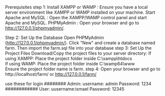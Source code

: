 Prerequisites
step 1:
Install XAMPP or WAMP : Ensure you have a local server environment like XAMPP or WAMP installed on your machine.
Start Apache and MySQL : Open the XAMPP/WAMP control panel and start Apache and MySQL.
PHPMyAdmin : Open your browser and go to http://127.0.0.1/phpmyadmin/.

Step 2:
Set Up the Database
Open PHPMyAdmin (http://127.0.0.1/phpmyadmin/).
Click "New" and create a database named farm.
Then import the farm.sql file into your database
step 3:
Set Up the Project Files
Download/Copy the project files to your server directory:
If using XAMPP: Place the project folder inside C:\xampp\htdocs\
If using WAMP: Place the project folder inside C:\wamp64\www\
Ensure the project folder name is farm.
step 4:
Open your browser and go to
http://localhost/farm/
or http://127.0.0.1/farm/

use these for login
########
Admin:
username: admin
Password: 1234
############
User:
uusername:ismael
Password: 12345
